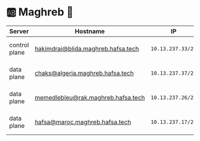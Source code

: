 # :ab: Maghreb :brain:

| Server           | Hostname                             |  IP               | Specs                 |
|------------------|--------------------------------------|-------------------|-----------------------|
| control plane    |    hakimdrai@blida.maghreb.hafsa.tech | `10.13.237.33/24` | 64GB Ram,      16cpus |
| data plane       |    chaks@algeria.maghreb.hafsa.tech  | `10.13.237.37/24` | 64GB Ram,      16cpus |
| data plane       |    memedlebleu@rak.maghreb.hafsa.tech  | `10.13.237.26/24` | 64GB Ram,       8cpus |
| data plane       |    hafsa@maroc.maghreb.hafsa.tech   | `10.13.237.17/24` | 64GB Ram,      16cpus |

